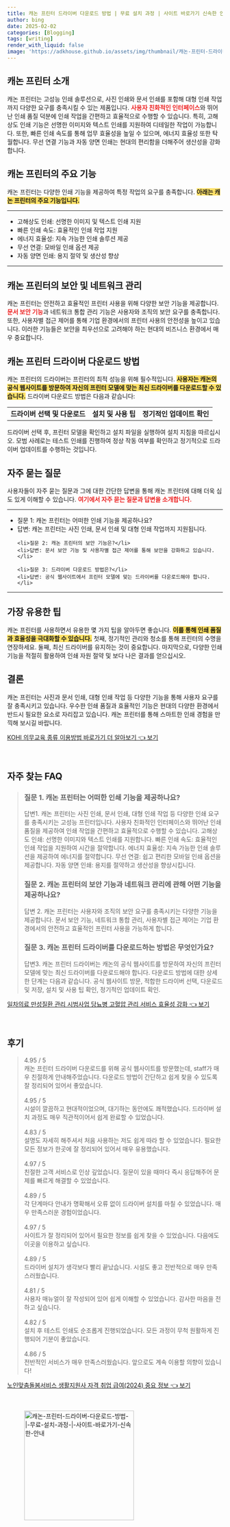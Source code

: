 ```yaml
---
title: 캐논 프린터 드라이버 다운로드 방법 | 무료 설치 과정 | 사이트 바로가기 신속한 안내
author: bing
date: 2025-02-02
categories: [Blogging]
tags: [writing]
render_with_liquid: false
image: 'https://adkhouse.github.io/assets/img/thumbnail/캐논-프린터-드라이버-다운로드-방법-|-무료-설치-과정-|-사이트-바로가기-신속한-안내.webp'
---
```



<h2 id='캐논_프린터_소개'>캐논 프린터 소개</h2>

<p>캐논 프린터는 고성능 인쇄 솔루션으로, 사진 인쇄와 문서 인쇄를 포함해 대형 인쇄 작업까지 다양한 요구를 충족시킬 수 있는 제품입니다. <b><span style="color: #ee2323;">사용자 친화적인 인터페이스</span></b>와 뛰어난 인쇄 품질 덕분에 인쇄 작업을 간편하고 효율적으로 수행할 수 있습니다. 특히, 고해상도 인쇄 기능은 선명한 이미지와 텍스트 인쇄를 지원하여 디테일한 작업이 가능합니다. 또한, 빠른 인쇄 속도를 통해 업무 효율성을 높일 수 있으며, 에너지 효율성 또한 탁월합니다. 무선 연결 기능과 자동 양면 인쇄는 현대의 편리함을 더해주어 생산성을 강화합니다.</p>

<h2 id='캐논_프린터의_기능'>캐논 프린터의 주요 기능</h2>

<p>캐논 프린터는 다양한 인쇄 기능을 제공하여 특정 작업의 요구를 충족합니다. <b><span style="background-color: #ffe066;">아래는 캐논 프린터의 주요 기능입니다.</span></b></p>

<hr />

<ul>
    <li>고해상도 인쇄: 선명한 이미지 및 텍스트 인쇄 지원</li>
    <li>빠른 인쇄 속도: 효율적인 인쇄 작업 지원</li>
    <li>에너지 효율성: 지속 가능한 인쇄 솔루션 제공</li>
    <li>무선 연결: 모바일 인쇄 옵션 제공</li>
    <li>자동 양면 인쇄: 용지 절약 및 생산성 향상</li>
</ul>

<hr />

<h2 id='캐논_프린터의_보안'>캐논 프린터의 보안 및 네트워크 관리</h2>

<p>캐논 프린터는 안전하고 효율적인 프린터 사용을 위해 다양한 보안 기능을 제공합니다. <b><span style="color: #ee2323;">문서 보안 기능</span></b>과 네트워크 통합 관리 기능은 사용자와 조직의 보안 요구를 충족합니다. 또한, 사용자별 접근 제어를 통해 기업 환경에서의 프린터 사용의 안전성을 높이고 있습니다. 이러한 기능들은 보안을 최우선으로 고려해야 하는 현대의 비즈니스 환경에서 매우 중요합니다.</p>

<h2 id='캐논_프린터_드라이버_다운로드'>캐논 프린터 드라이버 다운로드 방법</h2>

<p>캐논 프린터의 드라이버는 프린터의 최적 성능을 위해 필수적입니다. <b><span style="background-color: #ffe066;">사용자는 캐논의 공식 웹사이트를 방문하여 자신의 프린터 모델에 맞는 최신 드라이버를 다운로드할 수 있습니다.</span></b> 드라이버 다운로드 방법은 다음과 같습니다:</p>

<table>
    <tr>
        <td style="text-align: center; height: 17px;"><b>드라이버 선택 및 다운로드</b></td>
        <td style="text-align: center; height: 17px;"><b>설치 및 사용 팁</b></td>
        <td style="text-align: center; height: 17px;"><b>정기적인 업데이트 확인</b></td>
    </tr>
</table>

<p>드라이버 선택 후, 프린터 모델을 확인하고 설치 파일을 실행하여 설치 지침을 따르십시오. 모범 사례로는 테스트 인쇄를 진행하여 정상 작동 여부를 확인하고 정기적으로 드라이버 업데이트를 수행하는 것입니다.</p>

<h2 id='자주_묻는_질문'>자주 묻는 질문</h2>

<p>사용자들이 자주 묻는 질문과 그에 대한 간단한 답변을 통해 캐논 프린터에 대해 더욱 심도 있게 이해할 수 있습니다. <b><span style="color: #ee2323;">여기에서 자주 묻는 질문과 답변을 소개합니다.</span></b></p>

<hr />

<ul>
    <li>질문 1: 캐논 프린터는 어떠한 인쇄 기능을 제공하나요?</li>
    <li>답변: 캐논 프린터는 사진 인쇄, 문서 인쇄 및 대형 인쇄 작업까지 지원됩니다.</li>

    <li>질문 2: 캐논 프린터의 보안 기능은?</li>
    <li>답변: 문서 보안 기능 및 사용자별 접근 제어를 통해 보안을 강화하고 있습니다.</li>

    <li>질문 3: 드라이버 다운로드 방법은?</li>
    <li>답변: 공식 웹사이트에서 프린터 모델에 맞는 드라이버를 다운로드해야 합니다.</li>
</ul>

<hr />

<h2 id='가장_유용한_팁'>가장 유용한 팁</h2>

<p>캐논 프린터를 사용하면서 유용한 몇 가지 팁을 알아두면 좋습니다. <b><span style="background-color: #ffe066;">이를 통해 인쇄 품질과 효율성을 극대화할 수 있습니다.</span></b> 첫째, 정기적인 관리와 청소를 통해 프린터의 수명을 연장하세요. 둘째, 최신 드라이버를 유지하는 것이 중요합니다. 마지막으로, 다양한 인쇄 기능을 적절히 활용하여 인쇄 자원 절약 및 보다 나은 결과를 얻으십시오.</p>

<h2 id='결론'>결론</h2>

<p>캐논 프린터는 사진과 문서 인쇄, 대형 인쇄 작업 등 다양한 기능을 통해 사용자 요구를 잘 충족시키고 있습니다. 우수한 인쇄 품질과 효율적인 기능은 현대의 다양한 환경에서 반드시 필요한 요소로 자리잡고 있습니다. 캐논 프린터를 통해 스마트한 인쇄 경험을 만끽해 보시길 바랍니다.</p>


<p><a class="click-button" title="KOHI 의무교육 종류 이용방법 바로가기 더 알아보기" href="https://adkhouse.github.io/posts/KOHI-%EC%9D%98%EB%AC%B4%EA%B5%90%EC%9C%A1-%EC%A2%85%EB%A5%98-%EC%9D%B4%EC%9A%A9%EB%B0%A9%EB%B2%95-%EB%B0%94%EB%A1%9C%EA%B0%80%EA%B8%B0-%EB%8D%94-%EC%95%8C%EC%95%84%EB%B3%B4%EA%B8%B0/" rel="dofollow">KOHI 의무교육 종류 이용방법 바로가기 더 알아보기 👈 보기</a></p><br>
<h2 id='자주_찾는_FAQ'>자주 찾는 FAQ</h2>
<div itemscope="" itemtype="https://schema.org/FAQPage"> 
<blockquote> 
<div itemscope="" itemprop="mainEntity" itemtype="https://schema.org/Question"> 
<h3 itemprop="name">질문 1. 캐논 프린터는 어떠한 인쇄 기능을 제공하나요?</h3> 
<div itemscope="" itemprop="acceptedAnswer" itemtype="https://schema.org/Answer"> 
<span itemprop="text"> 
<p>답변1. 캐논 프린터는 사진 인쇄, 문서 인쇄, 대형 인쇄 작업 등 다양한 인쇄 요구를 충족시키는 고성능 프린터입니다. 사용자 친화적인 인터페이스와 뛰어난 인쇄 품질을 제공하여 인쇄 작업을 간편하고 효율적으로 수행할 수 있습니다. 고해상도 인쇄: 선명한 이미지와 텍스트 인쇄를 지원합니다. 빠른 인쇄 속도: 효율적인 인쇄 작업을 지원하여 시간을 절약합니다. 에너지 효율성: 지속 가능한 인쇄 솔루션을 제공하여 에너지를 절약합니다. 무선 연결: 쉽고 편리한 모바일 인쇄 옵션을 제공합니다. 자동 양면 인쇄: 용지를 절약하고 생산성을 향상시킵니다.</p> 
</span> 
</div> 
</div> 

<div itemscope="" itemprop="mainEntity" itemtype="https://schema.org/Question"> 
<h3 itemprop="name">질문 2. 캐논 프린터의 보안 기능과 네트워크 관리에 관해 어떤 기능을 제공하나요?</h3> 
<div itemscope="" itemprop="acceptedAnswer" itemtype="https://schema.org/Answer"> 
<span itemprop="text"> 
<p>답변 2. 캐논 프린터는 사용자와 조직의 보안 요구를 충족시키는 다양한 기능을 제공합니다. 문서 보안 기능, 네트워크 통합 관리, 사용자별 접근 제어는 기업 환경에서의 안전하고 효율적인 프린터 사용을 가능하게 합니다.</p> 
</span> 
</div> 
</div> 

<div itemscope="" itemprop="mainEntity" itemtype="https://schema.org/Question"> 
<h3 itemprop="name">질문 3. 캐논 프린터 드라이버를 다운로드하는 방법은 무엇인가요?</h3> 
<div itemscope="" itemprop="acceptedAnswer" itemtype="https://schema.org/Answer"> 
<span itemprop="text"> 
<p>답변3. 캐논 프린터 드라이버는 캐논의 공식 웹사이트를 방문하여 자신의 프린터 모델에 맞는 최신 드라이버를 다운로드해야 합니다. 다운로드 방법에 대한 상세한 단계는 다음과 같습니다. 공식 웹사이트 방문, 적합한 드라이버 선택, 다운로드 및 저장, 설치 및 사용 팁 확인, 정기적인 업데이트 확인.</p> 
</span> 
</div> 
</div> 

</blockquote> 
</div>
<p><a class="click-button" title="일차의료 만성질환 관리 시범사업 당뇨병 고혈압 관리 서비스 효율성 강화" href="https://adkhouse.github.io/posts/%EC%9D%BC%EC%B0%A8%EC%9D%98%EB%A3%8C-%EB%A7%8C%EC%84%B1%EC%A7%88%ED%99%98-%EA%B4%80%EB%A6%AC-%EC%8B%9C%EB%B2%94%EC%82%AC%EC%97%85-%EB%8B%B9%EB%87%A8%EB%B3%91-%EA%B3%A0%ED%98%88%EC%95%95-%EA%B4%80%EB%A6%AC-%EC%84%9C%EB%B9%84%EC%8A%A4-%ED%9A%A8%EC%9C%A8%EC%84%B1-%EA%B0%95%ED%99%94/" rel="dofollow">일차의료 만성질환 관리 시범사업 당뇨병 고혈압 관리 서비스 효율성 강화 👈 보기</a></p><br>
<h2 id='후기'>후기</h2>
<div itemscope itemtype="https://schema.org/Product">
  <blockquote>
  <div itemprop="review" itemscope itemtype="https://schema.org/Review">
      <div itemprop="reviewRating" itemscope itemtype="https://schema.org/Rating"> <span itemprop="ratingValue">4.95</span> / <span itemprop="bestRating">5</span> </div>
      <span itemprop="reviewBody">캐논 프린터 드라이버 다운로드를 위해 공식 웹사이트를 방문했는데, staff가 매우 친절하게 안내해주었습니다. 다운로드 방법이 간단하고 쉽게 찾을 수 있도록 잘 정리되어 있어서 좋았습니다.</span>
  </div>
  <br>
  <div itemprop="review" itemscope itemtype="https://schema.org/Review">
      <div itemprop="reviewRating" itemscope itemtype="https://schema.org/Rating"> <span itemprop="ratingValue">4.95</span> / <span itemprop="bestRating">5</span> </div>
      <span itemprop="reviewBody">시설이 깔끔하고 현대적이었으며, 대기하는 동안에도 쾌적했습니다. 드라이버 설치 과정도 매우 직관적이어서 쉽게 완료할 수 있었습니다.</span>
  </div>
  <br>
  <div itemprop="review" itemscope itemtype="https://schema.org/Review">
      <div itemprop="reviewRating" itemscope itemtype="https://schema.org/Rating"> <span itemprop="ratingValue">4.83</span> / <span itemprop="bestRating">5</span> </div>
      <span itemprop="reviewBody">설명도 자세히 해주셔서 처음 사용하는 저도 쉽게 따라 할 수 있었습니다. 필요한 모든 정보가 한곳에 잘 정리되어 있어서 매우 유용했습니다.</span>
  </div>
  <br>
  <div itemprop="review" itemscope itemtype="https://schema.org/Review">
      <div itemprop="reviewRating" itemscope itemtype="https://schema.org/Rating"> <span itemprop="ratingValue">4.97</span> / <span itemprop="bestRating">5</span> </div>
      <span itemprop="reviewBody">친절한 고객 서비스로 인상 깊었습니다. 질문이 있을 때마다 즉시 응답해주어 문제를 빠르게 해결할 수 있었습니다.</span>
  </div>
  <br>
  <div itemprop="review" itemscope itemtype="https://schema.org/Review">
      <div itemprop="reviewRating" itemscope itemtype="https://schema.org/Rating"> <span itemprop="ratingValue">4.89</span> / <span itemprop="bestRating">5</span> </div>
      <span itemprop="reviewBody">각 단계마다 안내가 명확해서 오류 없이 드라이버 설치를 마칠 수 있었습니다. 매우 만족스러운 경험이었습니다.</span>
  </div>
  <br>
  <div itemprop="review" itemscope itemtype="https://schema.org/Review">
      <div itemprop="reviewRating" itemscope itemtype="https://schema.org/Rating"> <span itemprop="ratingValue">4.97</span> / <span itemprop="bestRating">5</span> </div>
      <span itemprop="reviewBody">사이트가 잘 정리되어 있어서 필요한 정보를 쉽게 찾을 수 있었습니다. 다음에도 이곳을 이용하고 싶습니다.</span>
  </div>
  <br>
  <div itemprop="review" itemscope itemtype="https://schema.org/Review">
      <div itemprop="reviewRating" itemscope itemtype="https://schema.org/Rating"> <span itemprop="ratingValue">4.89</span> / <span itemprop="bestRating">5</span> </div>
      <span itemprop="reviewBody">드라이버 설치가 생각보다 빨리 끝났습니다. 시설도 좋고 전반적으로 매우 만족스러웠습니다.</span>
  </div>
  <br>
  <div itemprop="review" itemscope itemtype="https://schema.org/Review">
      <div itemprop="reviewRating" itemscope itemtype="https://schema.org/Rating"> <span itemprop="ratingValue">4.81</span> / <span itemprop="bestRating">5</span> </div>
      <span itemprop="reviewBody">사용자 매뉴얼이 잘 작성되어 있어 쉽게 이해할 수 있었습니다. 감사한 마음을 전하고 싶습니다.</span>
  </div>
  <br>
  <div itemprop="review" itemscope itemtype="https://schema.org/Review">
      <div itemprop="reviewRating" itemscope itemtype="https://schema.org/Rating"> <span itemprop="ratingValue">4.82</span> / <span itemprop="bestRating">5</span> </div>
      <span itemprop="reviewBody">설치 후 테스트 인쇄도 순조롭게 진행되었습니다. 모든 과정이 무척 원활하게 진행되어 기분이 좋았습니다.</span>
  </div>
  <br>
  <div itemprop="review" itemscope itemtype="https://schema.org/Review">
      <div itemprop="reviewRating" itemscope itemtype="https://schema.org/Rating"> <span itemprop="ratingValue">4.86</span> / <span itemprop="bestRating">5</span> </div>
      <span itemprop="reviewBody">전반적인 서비스가 매우 만족스러웠습니다. 앞으로도 계속 이용할 의향이 있습니다!</span>
  </div>
  </blockquote>
</div>
<p><a class="click-button" title="노인맞춤돌봄서비스 생활지원사 자격 취업 급여(2024) 중요 정보" href="https://adkhouse.github.io/posts/%EB%85%B8%EC%9D%B8%EB%A7%9E%EC%B6%A4%EB%8F%8C%EB%B4%84%EC%84%9C%EB%B9%84%EC%8A%A4-%EC%83%9D%ED%99%9C%EC%A7%80%EC%9B%90%EC%82%AC-%EC%9E%90%EA%B2%A9-%EC%B7%A8%EC%97%85-%EA%B8%89%EC%97%AC(2024)-%EC%A4%91%EC%9A%94-%EC%A0%95%EB%B3%B4/" rel="dofollow">노인맞춤돌봄서비스 생활지원사 자격 취업 급여(2024) 중요 정보 👈 보기</a></p><br>
<figure class="image"><img src="https://adkhouse.github.io/assets/img/thumbnail/캐논-프린터-드라이버-다운로드-방법-|-무료-설치-과정-|-사이트-바로가기-신속한-안내.webp" alt="캐논-프린터-드라이버-다운로드-방법-|-무료-설치-과정-|-사이트-바로가기-신속한-안내" width="256" height="256"></figure>